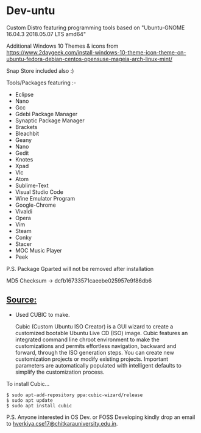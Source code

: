 # Dev-untu
Custom Distro featuring programming tools based on  "Ubuntu-GNOME 16.04.3 2018.05.07 LTS amd64"

Additional Windows 10 Themes & icons from https://www.2daygeek.com/install-windows-10-theme-icon-theme-on-ubuntu-fedora-debian-centos-opensuse-mageia-arch-linux-mint/

Snap Store included also :)

Tools/Packages featuring :-

* Eclipse
* Nano
* Gcc
* Gdebi Package Manager
* Synaptic Package Manager
* Brackets
* Bleachbit
* Geany 
* Nano
* Gedit
* Knotes
* Xpad
* Vlc
* Atom
* Sublime-Text
* Visual Studio Code
* Wine Emulator Program
* Google-Chrome
* Vivaldi
* Opera
* Vim
* Steam
* Conky
* Stacer
* MOC Music Player
* Peek

P.S. Package  Gparted will not be removed after installation

MD5 Checksum -> dcfb16733571caeebe025957e9f86db6

## [Source:](https://launchpad.net/cubic)

* Used CUBIC to make.
 

  Cubic (Custom Ubuntu ISO Creator) is a GUI wizard to create a customized bootable Ubuntu Live CD (ISO) image. Cubic        features an integrated command line chroot environment to make the customizations and permits effortless navigation, backward   and forward, through the ISO generation steps. You can create new customization projects or modify existing projects. Important parameters are automatically populated with intelligent defaults to simplify the customization process.

 To install Cubic...

    $ sudo apt-add-repository ppa:cubic-wizard/release
    $ sudo apt update
    $ sudo apt install cubic
    
P.S. Anyone interested in OS Dev. or FOSS Developing kindly drop an email to hverkiya.cse17@chitkarauniversity.edu.in.    
 
 




